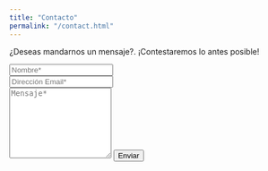 ```yaml
---
title: "Contacto"
permalink: "/contact.html"
---
```


<form action="https://formspree.io/{{site.email}}" method="POST">    
<p>¿Deseas mandarnos un mensaje?. ¡Contestaremos lo antes posible!</p>
<div class="form-group row">
<div class="col-md-6">
<input class="form-control" type="text" name="name" placeholder="Nombre*" required>
</div>
<div class="col-md-6">
<input class="form-control" type="email" name="_replyto" placeholder="Dirección Email*" required>
</div>
</div>
<textarea rows="8" class="form-control mb-3" name="message" placeholder="Mensaje*" required></textarea>  
<input type="hidden" name="_language" value="es" />  
<input class="btn btn-success" type="submit" value="Enviar">
</form>